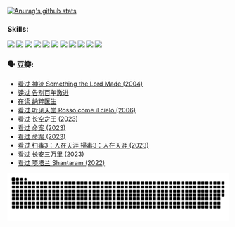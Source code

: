 
[![Anurag's github stats](https://github-readme-stats.vercel.app/api?username=w940853815)](https://github.com/anuraghazra/github-readme-stats)

### Skills:

<code><img height="32" src="https://cdn.jsdelivr.net/npm/simple-icons@v5/icons/python.svg"></code>
<code><img height="32" src="https://cdn.jsdelivr.net/npm/simple-icons@v5/icons/javascript.svg"></code>
<code><img height="32" src="https://cdn.jsdelivr.net/npm/simple-icons@v5/icons/django.svg"></code>
<code><img height="32" src="https://cdn.jsdelivr.net/npm/simple-icons@v5/icons/flask.svg"></code>
<code><img height="32" src="https://cdn.jsdelivr.net/npm/simple-icons@v5/icons/vuetify.svg"></code>
<code><img height="32" src="https://cdn.jsdelivr.net/npm/simple-icons@v5/icons/git.svg"></code>
<code><img height="32" src="https://cdn.jsdelivr.net/npm/simple-icons@v5/icons/docker.svg"></code>
<code><img height="32" src="https://cdn.jsdelivr.net/npm/simple-icons@v5/icons/postgresql.svg"></code>
<code><img height="32" src="https://cdn.jsdelivr.net/npm/simple-icons@v5/icons/elasticsearch.svg"></code>
<code><img height="32" src="https://cdn.jsdelivr.net/npm/simple-icons@v5/icons/macos.svg"></code>
<code><img height="32" src="https://cdn.jsdelivr.net/npm/simple-icons@v5/icons/linux.svg"></code>

### 🗣 豆瓣:

<!-- DOUBAN-ACTIVITIES:START -->
- [看过 神迹 Something the Lord Made‎ (2004)](https://www.douban.com/people/136069238/status/4409691983/?_i=98084911)
- [读过 告别百年激进](https://www.douban.com/people/136069238/status/4406414036/?_i=98084911)
- [在读 纳粹医生](https://www.douban.com/people/136069238/status/4406413750/?_i=98084911)
- [看过 听见天堂 Rosso come il cielo‎ (2006)](https://www.douban.com/people/136069238/status/4401902014/?_i=98084911)
- [看过 长空之王‎ (2023)](https://www.douban.com/people/136069238/status/4397459053/?_i=98084911)
- [看过 命案‎ (2023)](https://www.douban.com/people/136069238/status/4395718336/?_i=98084911)
- [看过 命案‎ (2023)](https://www.douban.com/people/136069238/status/4395718257/?_i=98084911)
- [看过 扫毒3：人在天涯 掃毒3：人在天涯‎ (2023)](https://www.douban.com/people/136069238/status/4394601730/?_i=98084912)
- [看过 长安三万里‎ (2023)](https://www.douban.com/people/136069238/status/4391215935/?_i=98084912)
- [看过 项塔兰 Shantaram‎ (2022)](https://www.douban.com/people/136069238/status/4387849946/?_i=98084912)
<!-- DOUBAN-ACTIVITIES:END -->


![Snake animation](https://raw.githubusercontent.com/w940853815/w940853815/output/github-contribution-grid-snake.svg)

<!--
**w940853815/w940853815** is a ✨ _special_ ✨ repository because its `README.md` (this file) appears on your GitHub profile.

Here are some ideas to get you started:

- 🔭 I’m currently working on ...
- 🌱 I’m currently learning ...
- 👯 I’m looking to collaborate on ...
- 🤔 I’m looking for help with ...
- 💬 Ask me about ...
- 📫 How to reach me: ...
- 😄 Pronouns: ...
- ⚡ Fun fact: ...
-->
